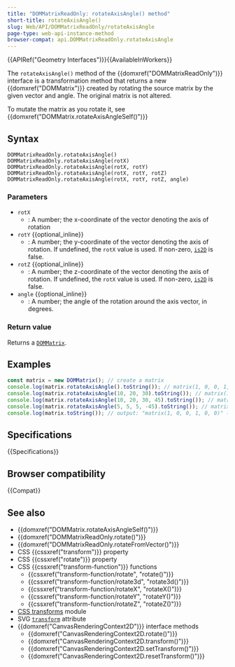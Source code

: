 ```yaml
---
title: "DOMMatrixReadOnly: rotateAxisAngle() method"
short-title: rotateAxisAngle()
slug: Web/API/DOMMatrixReadOnly/rotateAxisAngle
page-type: web-api-instance-method
browser-compat: api.DOMMatrixReadOnly.rotateAxisAngle
---
```


{{APIRef("Geometry Interfaces")}}{{AvailableInWorkers}}

The `rotateAxisAngle()` method of the {{domxref("DOMMatrixReadOnly")}} interface is a transformation method that returns a new {{domxref("DOMMatrix")}} created by rotating the source matrix by the given vector and angle. The original matrix is not altered.

To mutate the matrix as you rotate it, see {{domxref("DOMMatrix.rotateAxisAngleSelf()")}}

## Syntax

```js-nolint
DOMMatrixReadOnly.rotateAxisAngle()
DOMMatrixReadOnly.rotateAxisAngle(rotX)
DOMMatrixReadOnly.rotateAxisAngle(rotX, rotY)
DOMMatrixReadOnly.rotateAxisAngle(rotX, rotY, rotZ)
DOMMatrixReadOnly.rotateAxisAngle(rotX, rotY, rotZ, angle)
```

### Parameters

- `rotX`
  - : A number; the x-coordinate of the vector denoting the axis of rotation
- `rotY` {{optional_inline}}
  - : A number; the y-coordinate of the vector denoting the axis of rotation. If undefined, the `rotX` value is used. If non-zero, [`is2D`](/en-US/docs/Web/API/DOMMatrixReadOnly#is2d) is false.
- `rotZ` {{optional_inline}}
  - : A number; the z-coordinate of the vector denoting the axis of rotation. If undefined, the `rotX` value is used. If non-zero, [`is2D`](/en-US/docs/Web/API/DOMMatrixReadOnly#is2d) is false.
- `angle` {{optional_inline}}
  - : A number; the angle of the rotation around the axis vector, in degrees.

### Return value

Returns a [`DOMMatrix`](/en-US/docs/Web/API/DOMMatrix).

## Examples

```js
const matrix = new DOMMatrix(); // create a matrix
console.log(matrix.rotateAxisAngle().toString()); // matrix(1, 0, 0, 1, 0, 0)
console.log(matrix.rotateAxisAngle(10, 20, 30).toString()); // matrix(1, 0, 0, 1, 0, 0)
console.log(matrix.rotateAxisAngle(10, 20, 30, 45).toString()); // matrix3d(0.728, 0.609, -0.315, 0, -0.525, 0.791, 0.315, 0, 0.441, -0.063, 0.895, 0, 0, 0, 0, 1)
console.log(matrix.rotateAxisAngle(5, 5, 5, -45).toString()); // matrix3d(0.805, -0.311, 0.506, 0, 0.506, 0.805, -0.311, 0, -0.311, 0.506, 0.805, 0, 0, 0, 0, 1)
console.log(matrix.toString()); // output: "matrix(1, 0, 0, 1, 0, 0)" (unchanged)
```

## Specifications

{{Specifications}}

## Browser compatibility

{{Compat}}

## See also

- {{domxref("DOMMatrix.rotateAxisAngleSelf()")}}
- {{domxref("DOMMatrixReadOnly.rotate()")}}
- {{domxref("DOMMatrixReadOnly.rotateFromVector()")}}
- CSS {{cssxref("transform")}} property
- CSS {{cssxref("rotate")}} property
- CSS {{cssxref("transform-function")}} functions
  - {{cssxref("transform-function/rotate", "rotate()")}}
  - {{cssxref("transform-function/rotate3d", "rotate3d()")}}
  - {{cssxref("transform-function/rotateX", "rotateX()")}}
  - {{cssxref("transform-function/rotateY", "rotateY()")}}
  - {{cssxref("transform-function/rotateZ", "rotateZ()")}}
- [CSS transforms](/en-US/docs/Web/CSS/CSS_transforms) module
- SVG [`transform`](/en-US/docs/Web/SVG/Attribute/transform) attribute
- {{domxref("CanvasRenderingContext2D")}} interface methods
  - {{domxref("CanvasRenderingContext2D.rotate()")}}
  - {{domxref("CanvasRenderingContext2D.transform()")}}
  - {{domxref("CanvasRenderingContext2D.setTransform()")}}
  - {{domxref("CanvasRenderingContext2D.resetTransform()")}}
